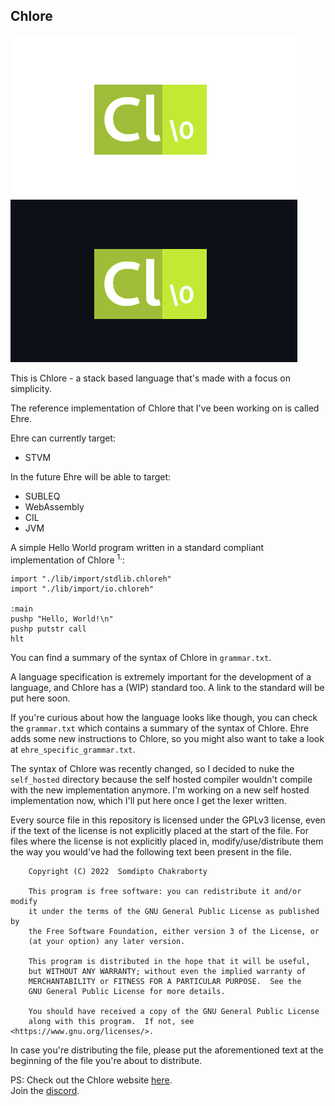 Chlore
----

![Chlore logo](./chlore-logo-github-light.png#gh-light-mode-only)
![Chlore logo](./chlore-logo-github-dark.png#gh-dark-mode-only)

This is Chlore - a stack based language that's made with a focus on simplicity.

The reference implementation of Chlore that I've been working on is called Ehre.

Ehre can currently target:
- STVM

In the future Ehre will be able to target:
- SUBLEQ
- WebAssembly
- CIL
- JVM

A simple Hello World program written in a standard compliant implementation of Chlore <sup>1.</sup>:

````
import "./lib/import/stdlib.chloreh"
import "./lib/import/io.chloreh"

:main
pushp "Hello, World!\n"
pushp putstr call
hlt
````

You can find a summary of the syntax of Chlore in `grammar.txt`.

A language specification is extremely important for the development of a language, and Chlore has a (WIP) standard too. A link to the standard will be put here soon.

If you're curious about how the language looks like though, you can check the `grammar.txt` which contains a summary of the syntax of Chlore. Ehre adds some new instructions to Chlore, so you might also want to take a look at `ehre_specific_grammar.txt`.

The syntax of Chlore was recently changed, so I decided to nuke the `self_hosted` directory because the self hosted compiler wouldn't compile with the new implementation anymore. I'm working on a new self hosted implementation now, which I'll put here once I get the lexer written.

Every source file in this repository is licensed under the GPLv3 license, even if the text of the license is not explicitly placed at the start of the file. For files where the license is not explicitly placed in, modify/use/distribute them the way you would've had the following text been present in the file.

```
    Copyright (C) 2022  Somdipto Chakraborty

    This program is free software: you can redistribute it and/or modify
    it under the terms of the GNU General Public License as published by
    the Free Software Foundation, either version 3 of the License, or
    (at your option) any later version.

    This program is distributed in the hope that it will be useful,
    but WITHOUT ANY WARRANTY; without even the implied warranty of
    MERCHANTABILITY or FITNESS FOR A PARTICULAR PURPOSE.  See the
    GNU General Public License for more details.

    You should have received a copy of the GNU General Public License
    along with this program.  If not, see <https://www.gnu.org/licenses/>.
```

In case you're distributing the file, please put the aforementioned text at the beginning of the file you're about to distribute.

PS: Check out the Chlore website [here](https://trap-representation.github.io/Chlore/).  
Join the [discord](https://discord.gg/5FCpR5eZyp).
